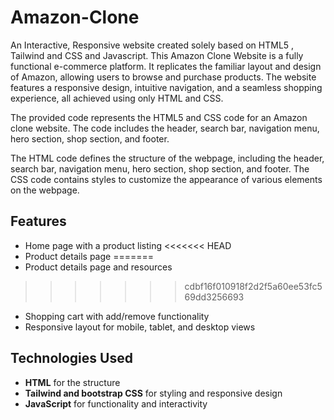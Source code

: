 # Amazon-Clone
An Interactive, Responsive website created solely based on HTML5 , Tailwind and CSS and Javascript.
This Amazon Clone Website is a fully functional e-commerce platform. It replicates the familiar layout and design of Amazon, allowing users to browse and purchase products. The website features a responsive design, intuitive navigation, and a seamless shopping experience, all achieved using only HTML and CSS.

The provided code represents the HTML5 and CSS code for an Amazon clone website. The code includes the header, search bar, navigation menu, hero section, shop section, and footer.

The HTML code defines the structure of the webpage, including the header, search bar, navigation menu, hero section, shop section, and footer. The CSS code contains styles to customize the appearance of various elements on the webpage.

## Features
- Home page with a product listing
<<<<<<< HEAD
- Product details page
=======
- Product details page and resources
>>>>>>> cdbf16f010918f2d2f5a60ee53fc569dd3256693
- Shopping cart with add/remove functionality
- Responsive layout for mobile, tablet, and desktop views
## Technologies Used
- **HTML** for the structure
- **Tailwind and bootstrap CSS** for styling and responsive design
- **JavaScript** for functionality and interactivity
